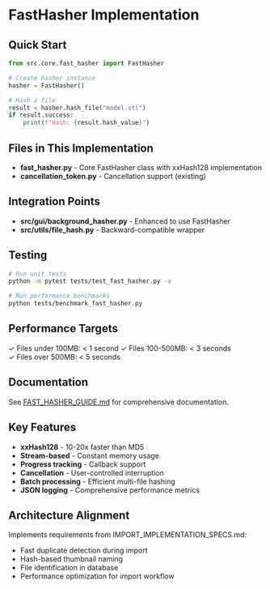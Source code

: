 # FastHasher Implementation

## Quick Start

```python
from src.core.fast_hasher import FastHasher

# Create hasher instance
hasher = FastHasher()

# Hash a file
result = hasher.hash_file("model.stl")
if result.success:
    print(f"Hash: {result.hash_value}")
```

## Files in This Implementation

- **fast_hasher.py** - Core FastHasher class with xxHash128 implementation
- **cancellation_token.py** - Cancellation support (existing)

## Integration Points

- **src/gui/background_hasher.py** - Enhanced to use FastHasher
- **src/utils/file_hash.py** - Backward-compatible wrapper

## Testing

```bash
# Run unit tests
python -m pytest tests/test_fast_hasher.py -v

# Run performance benchmarks
python tests/benchmark_fast_hasher.py
```

## Performance Targets

✓ Files under 100MB: < 1 second
✓ Files 100-500MB: < 3 seconds  
✓ Files over 500MB: < 5 seconds

## Documentation

See [FAST_HASHER_GUIDE.md](../../documentation/FAST_HASHER_GUIDE.md) for comprehensive documentation.

## Key Features

- **xxHash128** - 10-20x faster than MD5
- **Stream-based** - Constant memory usage
- **Progress tracking** - Callback support
- **Cancellation** - User-controlled interruption
- **Batch processing** - Efficient multi-file hashing
- **JSON logging** - Comprehensive performance metrics

## Architecture Alignment

Implements requirements from IMPORT_IMPLEMENTATION_SPECS.md:
- Fast duplicate detection during import
- Hash-based thumbnail naming
- File identification in database
- Performance optimization for import workflow